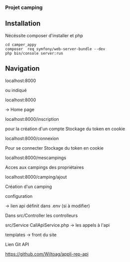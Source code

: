 ### Projet camping

## Installation 

Nécéssite composer d'installer et php

``` 
cd camper_appy
composer  req symfony/web-server-bundle --dev
php bin/console server:run
```

## Navigation 

localhost:8000

ou indiqué

localhost:8000

-> Home page

localhost:8000/inscription

pour la création d'un compte
Stockage du token en cookie

localhost:8000/connexion

Pour se connecter
Stockage du token en cookie

localhost:8000/mescampings

Acces aux campings des propriétaires

localhost:8000/camping/ajout

Création d'un camping 

configuration

-> lien api définit dans .env (si à modifier)


Dans src/Controller
les controlleurs


src/Service
CallApiService.php
-> les appels à l'api 


templates 
-> front du site



Lien Git API

https://github.com/Wiltoag/appli-rep-api

